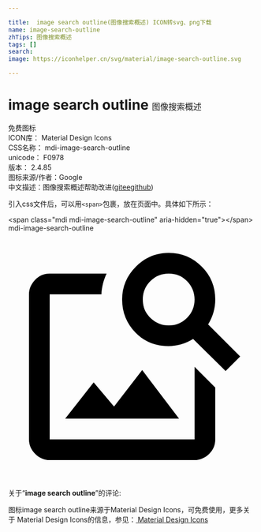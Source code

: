 ```yaml
---

title:  image search outline(图像搜索概述) ICON转svg、png下载
name: image-search-outline
zhTips: 图像搜索概述
tags: []
search: 
image: https://iconhelper.cn/svg/material/image-search-outline.svg

---
```


# image search outline  <small style="font-size: 60%;font-weight: 100">图像搜索概述</small>


<div class="detail-page">
<p>
<span><span class="badge-success badge">免费图标</span> </span>
<br/>
<span>
ICON库：
<span class="badge-secondary badge">Material Design Icons</span> 
</span>
<br/>
<span>
CSS名称：
<span class="badge-secondary badge">mdi-image-search-outline</span> 
</span>
<br/>
<span>
unicode：
<span class="badge-secondary badge">F0978</span> 
<copy-btn content='F0978' btn-title=""></copy-btn>
<copy-btn :content='String.fromCodePoint(parseInt("F0978", 16))' btn-title="复制U"></copy-btn>
</span>
<br/>
<span>
版本：
<span class="badge-secondary badge">2.4.85</span> 
</span>
<br/>
<span>图标来源/作者：<span class="badge-light badge">Google</span></span> 
<br/>
<span class="zh-detail">中文描述：<span class="badge-primary badge">图像搜索概述</span><span class="help-link"><span>帮助改进</span>(<a href="https://gitee.com/liuwave/icon-helper/edit/master/json/material/image-search-outline.json" target="_blank" rel="noopener noreferrer">gitee</a><a href="https://github.com/liuwave/icon-helper/edit/master/json/material/image-search-outline.json" target="_blank" rel="noopener noreferrer">github</a></span>)</span><br/>
</p>
</div>
<div class="alert alert-dark">
  <i class="mdi mdi-image-search-outline mdi-48px"></i>
  <i class="mdi mdi-image-search-outline mdi-36px"></i>
  <i class="mdi mdi-image-search-outline mdi-24px"></i>
  <i class="mdi mdi-image-search-outline mdi-18px"></i>
</div>
<div>
  <p>引入css文件后，可以用<code>&lt;span&gt;</code>包裹，放在页面中。具体如下所示：    
  </p>
  <div class="alert alert-primary" style="font-size: 14px">
    &lt;span class="mdi mdi-image-search-outline" aria-hidden="true"&gt;&lt;/span&gt;
    <copy-btn content='<span class="mdi mdi-image-search-outline" aria-hidden="true"></span>'></copy-btn>
  </div>
  <div class="alert alert-secondary">
    <i class="mdi mdi-image-search-outline"
    style="font-size: 24px"
    aria-hidden="true"></i> mdi-image-search-outline
    <copy-btn content="mdi-image-search-outline" btn-title="复制图标名称"></copy-btn>
  </div>
</div>
<div id="svg" class="svg-wrap">
<svg xmlns="http://www.w3.org/2000/svg" viewBox="0 0 24 24"><path d="M15.5,9C16.2,9 16.79,8.76 17.27,8.27C17.76,7.79 18,7.2 18,6.5C18,5.83 17.76,5.23 17.27,4.73C16.79,4.23 16.2,4 15.5,4C14.83,4 14.23,4.23 13.73,4.73C13.23,5.23 13,5.83 13,6.5C13,7.2 13.23,7.79 13.73,8.27C14.23,8.76 14.83,9 15.5,9M19.31,8.91L22.41,12L21,13.41L17.86,10.31C17.08,10.78 16.28,11 15.47,11C14.22,11 13.16,10.58 12.3,9.7C11.45,8.83 11,7.77 11,6.5C11,5.27 11.45,4.2 12.33,3.33C13.2,2.45 14.27,2 15.5,2C16.77,2 17.83,2.45 18.7,3.33C19.58,4.2 20,5.27 20,6.5C20,7.33 19.78,8.13 19.31,8.91M16.5,18H5.5L8.25,14.5L10.22,16.83L12.94,13.31L16.5,18M18,13L20,15V20C20,20.55 19.81,21 19.41,21.4C19,21.79 18.53,22 18,22H4C3.45,22 3,21.79 2.6,21.4C2.21,21 2,20.55 2,20V6C2,5.47 2.21,5 2.6,4.59C3,4.19 3.45,4 4,4H9.5C9.2,4.64 9.03,5.31 9,6H4V20H18V13Z" /></svg>
</div>
<detail full-name='mdi-image-search-outline'></detail>
<div class="icon-detail__container">
<p>关于“<b>image search outline</b>”的评论:</p>
</div>
<Vssue title="关于“image search outline”的评论" />    
<div><p>图标image search outline来源于Material Design Icons，可免费使用，更多关于 Material Design Icons的信息，参见：<a target="_blank" href="https://iconhelper.cn/material.html"> Material Design Icons</a>
</p></div>
